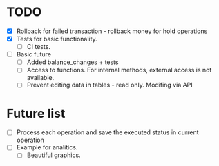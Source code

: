 # TODO

- [x] Rollback for failed transaction - rollback money for hold operations
- [x] Tests for basic functionality.
  - [ ] CI tests.
- [ ] Basic future
  - [ ] Added balance_changes + tests
  - [ ] Access to functions. For internal methods, external access is not available.
  - [ ] Prevent editing data in tables - read only. Modifing via API

# Future list
- [ ] Process each operation and save the executed status in current operation
- [ ] Example for analitics.
  - [ ] Beautiful graphics.

